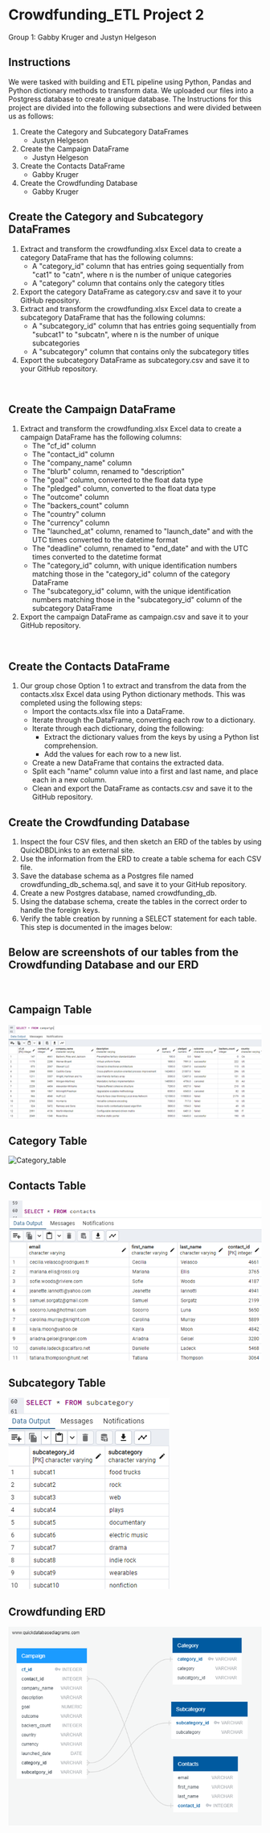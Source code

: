 # Crowdfunding_ETL Project 2

 Group 1: Gabby Kruger and Justyn Helgeson
  
## Instructions

We were tasked with building and ETL pipeline using Python, Pandas and Python dictionary methods to transform data. We uploaded our files into a Postgress database to create a unique database. The Instructions for this project are divided into the following subsections and were divided between us as follows:

1. Create the Category and Subcategory DataFrames 
    * Justyn Helgeson
2. Create the Campaign DataFrame
    * Justyn Helgeson
3. Create the Contacts DataFrame 
    * Gabby Kruger
4. Create the Crowdfunding Database
    * Gabby Kruger


## Create the Category and Subcategory DataFrames
1. Extract and transform the crowdfunding.xlsx Excel data to create a category DataFrame that has the following columns:
    * A "category_id" column that has entries going sequentially from "cat1" to "catn", where n is the number of unique categories
    * A "category" column that contains only the category titles
2. Export the category DataFrame as category.csv and save it to your GitHub repository.
3. Extract and transform the crowdfunding.xlsx Excel data to create a subcategory DataFrame that has the following columns:
    * A "subcategory_id" column that has entries going sequentially from "subcat1" to "subcatn", where n is the number of unique subcategories
    * A "subcategory" column that contains only the subcategory titles
4. Export the subcategory DataFrame as subcategory.csv and save it to your GitHub repository.
<br>

## Create the Campaign DataFrame
1. Extract and transform the crowdfunding.xlsx Excel data to create a campaign DataFrame has the following columns:
    * The "cf_id" column
    * The "contact_id" column
    * The "company_name" column
    * The "blurb" column, renamed to "description"
    * The "goal" column, converted to the float data type
    * The "pledged" column, converted to the float data type
    * The "outcome" column
    * The "backers_count" column
    * The "country" column
    * The "currency" column
    * The "launched_at" column, renamed to "launch_date" and with the UTC times converted to the datetime format
    * The "deadline" column, renamed to "end_date" and with the UTC times converted to the datetime format
    * The "category_id" column, with unique identification numbers matching those in the "category_id" column of the category DataFrame
    * The "subcategory_id" column, with the unique identification numbers matching those in the "subcategory_id" column of the subcategory DataFrame
2. Export the campaign DataFrame as campaign.csv and save it to your GitHub repository.
<br>


## Create the Contacts DataFrame
1. Our group chose Option 1 to extract and transfrom the data from the contacts.xlsx Excel data using Python dictionary methods. This was completed using the following steps:
    * Import the contacts.xlsx file into a DataFrame.
    * Iterate through the DataFrame, converting each row to a dictionary.
    * Iterate through each dictionary, doing the following:
        * Extract the dictionary values from the keys by using a Python list comprehension.
        * Add the values for each row to a new list.
    * Create a new DataFrame that contains the extracted data.
    * Split each "name" column value into a first and last name, and place each in a new column.
    * Clean and export the DataFrame as contacts.csv and save it to the GitHub repository.

## Create the Crowdfunding Database

1. Inspect the four CSV files, and then sketch an ERD of the tables by using QuickDBDLinks to an external site.
2. Use the information from the ERD to create a table schema for each CSV file.
3. Save the database schema as a Postgres file named crowdfunding_db_schema.sql, and save it to your GitHub repository.
4. Create a new Postgres database, named crowdfunding_db.
5. Using the database schema, create the tables in the correct order to handle the foreign keys.
6. Verify the table creation by running a SELECT statement for each table. This step is documented in the images below:

## Below are screenshots of our tables from the Crowdfunding Database and our ERD 
<br>

## Campaign Table
  ![README-generator-screenshot](Resources/Pictures/Campaign_Table.png)
 
## Category Table
![Category_table](https://github.com/jystyn/Crowdfunding_ETL/assets/151480655/1a3d032b-18a9-43e0-8153-c4fd54e2de94)


## Contacts Table
  ![README-generator-screenshot](Resources/Pictures/Contacts_Table.png)

## Subcategory Table
  ![README-generator-screenshot](Resources/Pictures/Subcategory_Table.png)

## Crowdfunding ERD
  ![README-generator-screenshot](Resources/Pictures/Crowdfunding_DBD.png)
 
